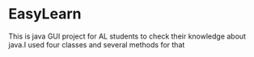 # EasyLearn
This is java GUI project for AL students to check their knowledge about java.I used four classes and several methods for that
